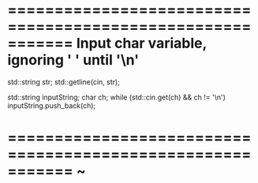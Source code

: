 ===========================================================
Input char variable, ignoring ' ' until '\n'
===========================================================

std::string str;
std::getline(cin, str);

std::string inputString; char ch;
while (std::cin.get(ch) && ch != '\n')
	inputString.push_back(ch);

===========================================================
~
===========================================================

